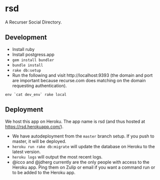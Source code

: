 # rsd

A Recurser Social Directory.

## Development

 - Install ruby
 - Install postgress.app
 - `gem install bundler`
 - `bundle install`
 - `rake db:setup`
 -  Run the following and visit http://localhost:9393 (the domain and port are important because recurse.com does matching on the domain requesting authentication).
 
```
env `cat dev_env` rake local
```

## Deployment

We host this app on Heroku. The app name is rsd (and thus hosted at https://rsd.herokuapp.com/).

 - We have autodeployment from the `master` branch setup. If you push to master, it will be deployed.
 - `heroku run rake db:migrate` will update the database on Heroku to the latest version.
 - `heroku logs` will output the most recent logs.
 - @icco and @jdherg currently are the only people with access to the Heroku app. Ping them on Zulip or email if you want a command run or to be added to the Heroku app.
